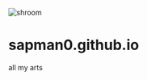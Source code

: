![shroom](https://user-images.githubusercontent.com/98204248/162877053-acb0f494-9ce8-47e9-9b66-f67079bbfb05.png)


# sapman0.github.io
all my arts
